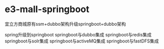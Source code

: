 # e3-mall-springboot
宜立方商城原有ssm+dubbo架构升级springboot+dubbo架构

spring升级到springboot
springboot与dubbo集成
springboot与redis集成
springboot与solr集成
springboot与activeMQ集成
springboot与fastDFS集成
